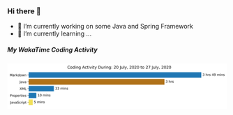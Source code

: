 ### Hi there 👋

- 🔭 I’m currently working on some Java and Spring Framework
- 🌱 I’m currently learning ...

##### My WakaTime Coding Activity
<img src="https://github.com/cygkam/cygkam/blob/master/images/stat.svg" alt="WakaTime Activity"/>
